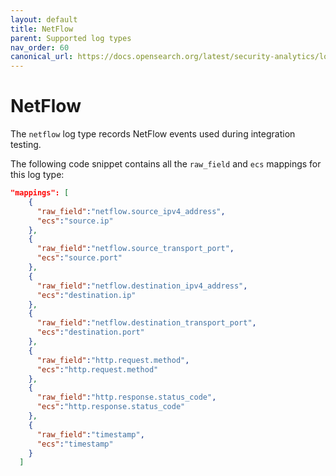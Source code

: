 ```yaml
---
layout: default
title: NetFlow
parent: Supported log types
nav_order: 60
canonical_url: https://docs.opensearch.org/latest/security-analytics/log-types-reference/netflow/
---
```


# NetFlow

The `netflow` log type records NetFlow events used during integration testing.

The following code snippet contains all the `raw_field` and `ecs` mappings for this log type:

```json
"mappings": [
    {
      "raw_field":"netflow.source_ipv4_address",
      "ecs":"source.ip"
    },
    {
      "raw_field":"netflow.source_transport_port",
      "ecs":"source.port"
    },
    {
      "raw_field":"netflow.destination_ipv4_address",
      "ecs":"destination.ip"
    },
    {
      "raw_field":"netflow.destination_transport_port",
      "ecs":"destination.port"
    },
    {
      "raw_field":"http.request.method",
      "ecs":"http.request.method"
    },
    {
      "raw_field":"http.response.status_code",
      "ecs":"http.response.status_code"
    },
    {
      "raw_field":"timestamp",
      "ecs":"timestamp"
    }
  ]
```
